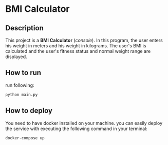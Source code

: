 # BMI Calculator

## Description
This project is a **BMI Calculator** (_console_).
In this program, the user enters his weight in meters and his weight in kilograms. The user's BMI is calculated and the
user's fitness status and normal weight range are displayed.
## How to run
run following:
```bash
python main.py
```

## How to deploy

You need to have docker installed on your machine. you can easily deploy the service with executing
the following command in your terminal:

```bash
docker-compose up
```
